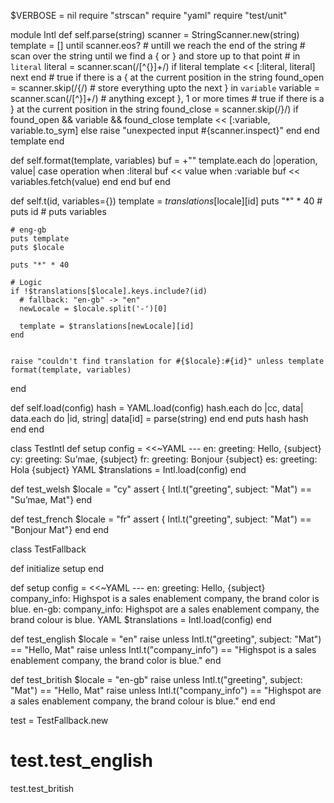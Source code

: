 

$VERBOSE = nil
require "strscan"
require "yaml"
require "test/unit"

module Intl
  def self.parse(string)
    scanner = StringScanner.new(string)
    template = []
    until scanner.eos? # untill we reach the end of the string
      # scan over the string until we find a { or } and store up to that point
      # in `literal`
      literal = scanner.scan(/[^{}]+/)
      if literal
        template << [:literal, literal]
        next
      end
      # true if there is a { at the current position in the string
      found_open = scanner.skip(/\{/)
      # store everything upto the next } in `variable`
      variable = scanner.scan(/[^}]+/) # anything except }, 1 or more times
      # true if there is a } at the current position in the string
      found_close = scanner.skip(/\}/)
      if found_open && variable && found_close
        template << [:variable, variable.to_sym]
      else
        raise "unexpected input #{scanner.inspect}"
      end
    end
    template
  end

  def self.format(template, variables)
    buf = +""
    template.each do |operation, value|
      case operation
      when :literal
        buf << value
      when :variable
        buf << variables.fetch(value)
      end
    end
    buf
  end

  def self.t(id, variables={})
    template = $translations[$locale][id]
    puts "*" * 40
    # puts id
    # puts variables

    # eng-gb
    puts template
    puts $locale

    puts "*" * 40
    
    # Logic
    if !$translations[$locale].keys.include?(id)
      # fallback: "en-gb" -> "en"
      newLocale = $locale.split('-')[0]

      template = $translations[newLocale][id]
    end
    

    raise "couldn't find translation for #{$locale}:#{id}" unless template
    format(template, variables)
  end

  def self.load(config)
    hash = YAML.load(config)
    hash.each do |cc, data|
      data.each do |id, string|
        data[id] = parse(string)
      end
    end
    puts hash
    hash
  end
end

class TestIntl
  def setup
    config = <<~YAML
    ---
    en:
      greeting: Hello, {subject}
    cy:
      greeting: Su’mae, {subject}
    fr:
      greeting: Bonjour {subject}
    es:
      greeting: Hola {subject}
    YAML
    $translations = Intl.load(config)
  end
  
  def test_welsh
    $locale = "cy"
    assert { Intl.t("greeting", subject: "Mat") == "Su’mae, Mat"}
  end
  
  def test_french
    $locale = "fr"
    assert { Intl.t("greeting", subject: "Mat") == "Bonjour Mat"}
  end
end

class TestFallback

  def initialize
    setup
  end

  def setup
    config = <<~YAML
      ---
      en:
        greeting: Hello, {subject}
        company_info: Highspot is a sales enablement company, the brand color is blue.
      en-gb:
        company_info: Highspot are a sales enablement company, the brand colour is blue.
    YAML
    $translations = Intl.load(config)
  end

  def test_english
    $locale = "en"
    raise unless Intl.t("greeting", subject: "Mat") == "Hello, Mat"
    raise unless Intl.t("company_info") == "Highspot is a sales enablement company, the brand color is blue." 
  end

  def test_british
    $locale = "en-gb"
    raise unless Intl.t("greeting", subject: "Mat") == "Hello, Mat"
    raise unless Intl.t("company_info") == "Highspot are a sales enablement company, the brand colour is blue."
  end
end

test = TestFallback.new
# test.test_english
test.test_british